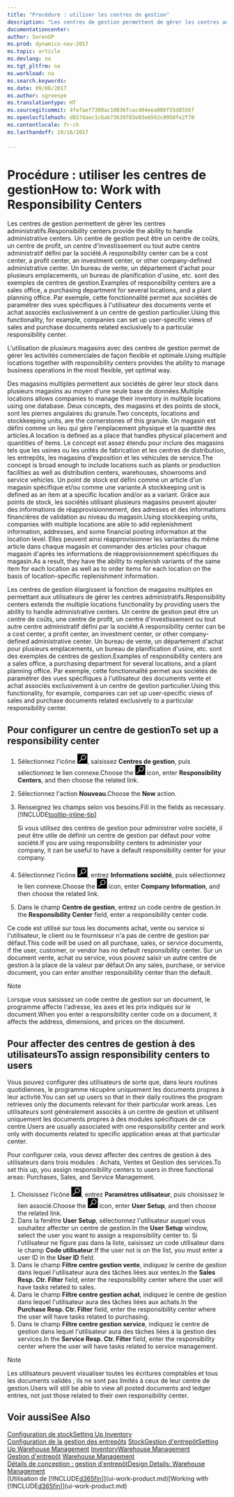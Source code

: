 ```yaml
---
title: "Procédure : utiliser les centres de gestion"
description: "Les centres de gestion permettent de gérer les centres administratifs. Un centre de gestion peut être un centre de coûts, un centre de profit, un centre d'investissement ou tout autre centre administratif défini par la société."
documentationcenter: 
author: SorenGP
ms.prod: dynamics-nav-2017
ms.topic: article
ms.devlang: na
ms.tgt_pltfrm: na
ms.workload: na
ms.search.keywords: 
ms.date: 09/08/2017
ms.author: sgroespe
ms.translationtype: HT
ms.sourcegitcommit: 4fefaef7380ac10836fcac404eea006f55d8556f
ms.openlocfilehash: d857daec1c6ab73639783e03e6592c0958fe2f70
ms.contentlocale: fr-ch
ms.lasthandoff: 10/16/2017

---
```

# <a name="how-to-work-with-responsibility-centers"></a><span data-ttu-id="36a81-104">Procédure : utiliser les centres de gestion</span><span class="sxs-lookup"><span data-stu-id="36a81-104">How to: Work with Responsibility Centers</span></span>
<span data-ttu-id="36a81-105">Les centres de gestion permettent de gérer les centres administratifs.</span><span class="sxs-lookup"><span data-stu-id="36a81-105">Responsibility centers provide the ability to handle administrative centers.</span></span> <span data-ttu-id="36a81-106">Un centre de gestion peut être un centre de coûts, un centre de profit, un centre d'investissement ou tout autre centre administratif défini par la société.</span><span class="sxs-lookup"><span data-stu-id="36a81-106">A responsibility center can be a cost center, a profit center, an investment center, or other company-defined administrative center.</span></span> <span data-ttu-id="36a81-107">Un bureau de vente, un département d'achat pour plusieurs emplacements, un bureau de planification d'usine, etc. sont des exemples de centres de gestion.</span><span class="sxs-lookup"><span data-stu-id="36a81-107">Examples of responsibility centers are a sales office, a purchasing department for several locations, and a plant planning office.</span></span> <span data-ttu-id="36a81-108">Par exemple, cette fonctionnalité permet aux sociétés de paramétrer des vues spécifiques à l'utilisateur des documents vente et achat associés exclusivement à un centre de gestion particulier.</span><span class="sxs-lookup"><span data-stu-id="36a81-108">Using this functionality, for example, companies can set up user-specific views of sales and purchase documents related exclusively to a particular responsibility center.</span></span>  

<span data-ttu-id="36a81-109">L'utilisation de plusieurs magasins avec des centres de gestion permet de gérer les activités commerciales de façon flexible et optimale.</span><span class="sxs-lookup"><span data-stu-id="36a81-109">Using multiple locations together with responsibility centers provides the ability to manage business operations in the most flexible, yet optimal way.</span></span>

<span data-ttu-id="36a81-110">Des magasins multiples permettent aux sociétés de gérer leur stock dans plusieurs magasins au moyen d'une seule base de données.</span><span class="sxs-lookup"><span data-stu-id="36a81-110">Multiple locations allows companies to manage their inventory in multiple locations using one database.</span></span> <span data-ttu-id="36a81-111">Deux concepts, des magasins et des points de stock, sont les pierres angulaires du granule.</span><span class="sxs-lookup"><span data-stu-id="36a81-111">Two concepts, locations and stockkeeping units, are the cornerstones of this granule.</span></span> <span data-ttu-id="36a81-112">Un magasin est défini comme un lieu qui gère l'emplacement physique et la quantité des articles.</span><span class="sxs-lookup"><span data-stu-id="36a81-112">A location is defined as a place that handles physical placement and quantities of items.</span></span> <span data-ttu-id="36a81-113">Le concept est assez étendu pour inclure des magasins tels que les usines ou les unités de fabrication et les centres de distribution, les entrepôts, les magasins d'exposition et les véhicules de service.</span><span class="sxs-lookup"><span data-stu-id="36a81-113">The concept is broad enough to include locations such as plants or production facilities as well as distribution centers, warehouses, showrooms and service vehicles.</span></span> <span data-ttu-id="36a81-114">Un point de stock est défini comme un article d'un magasin spécifique et/ou comme une variante.</span><span class="sxs-lookup"><span data-stu-id="36a81-114">A stockkeeping unit is defined as an item at a specific location and/or as a variant.</span></span> <span data-ttu-id="36a81-115">Grâce aux points de stock, les sociétés utilisant plusieurs magasins peuvent ajouter des informations de réapprovisionnement, des adresses et des informations financières de validation au niveau du magasin.</span><span class="sxs-lookup"><span data-stu-id="36a81-115">Using stockkeeping units, companies with multiple locations are able to add replenishment information, addresses, and some financial posting information at the location level.</span></span> <span data-ttu-id="36a81-116">Elles peuvent ainsi réapprovisionner les variantes du même article dans chaque magasin et commander des articles pour chaque magasin d'après les informations de réapprovisionnement spécifiques du magasin.</span><span class="sxs-lookup"><span data-stu-id="36a81-116">As a result, they have the ability to replenish variants of the same item for each location as well as to order items for each location on the basis of location-specific replenishment information.</span></span>  

<span data-ttu-id="36a81-117">Les centres de gestion élargissent la fonction de magasins multiples en permettant aux utilisateurs de gérer les centres administratifs.</span><span class="sxs-lookup"><span data-stu-id="36a81-117">Responsibility centers extends the multiple locations functionality by providing users the ability to handle administrative centers.</span></span> <span data-ttu-id="36a81-118">Un centre de gestion peut être un centre de coûts, une centre de profit, un centre d'investissement ou tout autre centre administratif défini par la société.</span><span class="sxs-lookup"><span data-stu-id="36a81-118">A responsibility center can be a cost center, a profit center, an investment center, or other company-defined administrative center.</span></span> <span data-ttu-id="36a81-119">Un bureau de vente, un département d'achat pour plusieurs emplacements, un bureau de planification d'usine, etc. sont des exemples de centres de gestion.</span><span class="sxs-lookup"><span data-stu-id="36a81-119">Examples of responsibility centers are a sales office, a purchasing department for several locations, and a plant planning office.</span></span> <span data-ttu-id="36a81-120">Par exemple, cette fonctionnalité permet aux sociétés de paramétrer des vues spécifiques à l'utilisateur des documents vente et achat associés exclusivement à un centre de gestion particulier.</span><span class="sxs-lookup"><span data-stu-id="36a81-120">Using this functionality, for example, companies can set up user-specific views of sales and purchase documents related exclusively to a particular responsibility center.</span></span>

## <a name="to-set-up-a-responsibility-center"></a><span data-ttu-id="36a81-121">Pour configurer un centre de gestion</span><span class="sxs-lookup"><span data-stu-id="36a81-121">To set up a responsibility center</span></span>  
1.  <span data-ttu-id="36a81-122">Sélectionnez l'icône ![Page ou état pour la recherche](media/ui-search/search_small.png "Page ou état pour la recherche"), saisissez **Centres de gestion**, puis sélectionnez le lien connexe.</span><span class="sxs-lookup"><span data-stu-id="36a81-122">Choose the ![Search for Page or Report](media/ui-search/search_small.png "Search for Page or Report icon") icon, enter **Responsibility Centers**, and then choose the related link.</span></span>  
2.  <span data-ttu-id="36a81-123">Sélectionnez l'action **Nouveau**.</span><span class="sxs-lookup"><span data-stu-id="36a81-123">Choose the **New** action.</span></span>  
3.  <span data-ttu-id="36a81-124">Renseignez les champs selon vos besoins.</span><span class="sxs-lookup"><span data-stu-id="36a81-124">Fill in the fields as necessary.</span></span> [!INCLUDE[tooltip-inline-tip](includes/tooltip-inline-tip_md.md)]  

    <span data-ttu-id="36a81-125">Si vous utilisez des centres de gestion pour administrer votre société, il peut être utile de définir un centre de gestion par défaut pour votre société.</span><span class="sxs-lookup"><span data-stu-id="36a81-125">If you are using responsibility centers to administer your company, it can be useful to have a default responsibility center for your company.</span></span>
4. <span data-ttu-id="36a81-126">Sélectionnez l'icône ![Page ou état pour la recherche](media/ui-search/search_small.png "icône Page ou état pour la recherche"), entrez **Informations société**, puis sélectionnez le lien connexe.</span><span class="sxs-lookup"><span data-stu-id="36a81-126">Choose the ![Search for Page or Report](media/ui-search/search_small.png "Search for Page or Report icon") icon, enter **Company Information**, and then choose the related link.</span></span>
5. <span data-ttu-id="36a81-127">Dans le champ **Centre de gestion**, entrez un code centre de gestion.</span><span class="sxs-lookup"><span data-stu-id="36a81-127">In the **Responsibility Center** field, enter a responsibility center code.</span></span>

<span data-ttu-id="36a81-128">Ce code est utilisé sur tous les documents achat, vente ou service si l'utilisateur, le client ou le fournisseur n'a pas de centre de gestion par défaut.</span><span class="sxs-lookup"><span data-stu-id="36a81-128">This code will be used on all purchase, sales, or service documents, if the user, customer, or vendor has no default responsibility center.</span></span> <span data-ttu-id="36a81-129">Sur un document vente, achat ou service, vous pouvez saisir un autre centre de gestion à la place de la valeur par défaut.</span><span class="sxs-lookup"><span data-stu-id="36a81-129">On any sales, purchase, or service document, you can enter another responsibility center than the default.</span></span>

> [!NOTE]  
>  <span data-ttu-id="36a81-130">Lorsque vous saisissez un code centre de gestion sur un document, le programme affecte l'adresse, les axes et les prix indiqués sur le document.</span><span class="sxs-lookup"><span data-stu-id="36a81-130">When you enter a responsibility center code on a document, it affects the address, dimensions, and prices on the document.</span></span>  

## <a name="to-assign-responsibility-centers-to-users"></a><span data-ttu-id="36a81-131">Pour affecter des centres de gestion à des utilisateurs</span><span class="sxs-lookup"><span data-stu-id="36a81-131">To assign responsibility centers to users</span></span>  
<span data-ttu-id="36a81-132">Vous pouvez configurer des utilisateurs de sorte que, dans leurs routines quotidiennes, le programme récupère uniquement les documents propres à leur activité.</span><span class="sxs-lookup"><span data-stu-id="36a81-132">You can set up users so that in their daily routines the program retrieves only the documents relevant for their particular work areas.</span></span> <span data-ttu-id="36a81-133">Les utilisateurs sont généralement associés à un centre de gestion et utilisent uniquement les documents propres à des modules spécifiques de ce centre.</span><span class="sxs-lookup"><span data-stu-id="36a81-133">Users are usually associated with one responsibility center and work only with documents related to specific application areas at that particular center.</span></span>  

<span data-ttu-id="36a81-134">Pour configurer cela, vous devez affecter des centres de gestion à des utilisateurs dans trois modules : Achats, Ventes et Gestion des services.</span><span class="sxs-lookup"><span data-stu-id="36a81-134">To set this up, you assign responsibility centers to users in three functional areas: Purchases, Sales, and Service Management.</span></span>  

1.  <span data-ttu-id="36a81-135">Choisissez l'icône ![Page ou état pour la recherche](media/ui-search/search_small.png "Page ou état pour la recherche"), entrez **Paramètres utilisateur**, puis choisissez le lien associé.</span><span class="sxs-lookup"><span data-stu-id="36a81-135">Choose the ![Search for Page or Report](media/ui-search/search_small.png "Search for Page or Report icon") icon, enter **User Setup**, and then choose the related link.</span></span>  
2.  <span data-ttu-id="36a81-136">Dans la fenêtre **User Setup**, sélectionnez l'utilisateur auquel vous souhaitez affecter un centre de gestion.</span><span class="sxs-lookup"><span data-stu-id="36a81-136">In the **User Setup** window, select the user you want to assign a responsibility center to.</span></span> <span data-ttu-id="36a81-137">Si l'utilisateur ne figure pas dans la liste, saisissez un code utilisateur dans le champ **Code utilisateur**.</span><span class="sxs-lookup"><span data-stu-id="36a81-137">If the user not is on the list, you must enter a user ID in the **User ID** field.</span></span>  
3.  <span data-ttu-id="36a81-138">Dans le champ **Filtre centre gestion vente**, indiquez le centre de gestion dans lequel l'utilisateur aura des tâches liées aux ventes.</span><span class="sxs-lookup"><span data-stu-id="36a81-138">In the **Sales Resp. Ctr. Filter** field, enter the responsibility center where the user will have tasks related to sales.</span></span>  
4.  <span data-ttu-id="36a81-139">Dans le champ **Filtre centre gestion achat**, indiquez le centre de gestion dans lequel l'utilisateur aura des tâches liées aux achats.</span><span class="sxs-lookup"><span data-stu-id="36a81-139">In the **Purchase Resp. Ctr. Filter** field, enter the responsibility center where the user will have tasks related to purchasing.</span></span>  
5.  <span data-ttu-id="36a81-140">Dans le champ **Filtre centre gestion service**, indiquez le centre de gestion dans lequel l'utilisateur aura des tâches liées à la gestion des services.</span><span class="sxs-lookup"><span data-stu-id="36a81-140">In the **Service Resp. Ctr. Filter** field, enter the responsibility center where the user will have tasks related to service management.</span></span>  

> [!NOTE]  
>  <span data-ttu-id="36a81-141">Les utilisateurs peuvent visualiser toutes les écritures comptables et tous les documents validés ; ils ne sont pas limités à ceux de leur centre de gestion.</span><span class="sxs-lookup"><span data-stu-id="36a81-141">Users will still be able to view all posted documents and ledger entries, not just those related to their own responsibility center.</span></span>

## <a name="see-also"></a><span data-ttu-id="36a81-142">Voir aussi</span><span class="sxs-lookup"><span data-stu-id="36a81-142">See Also</span></span>  
[<span data-ttu-id="36a81-143">Configuration de stock</span><span class="sxs-lookup"><span data-stu-id="36a81-143">Setting Up Inventory</span></span>](inventory-setup-inventory.md)  
<span data-ttu-id="36a81-144">[Configuration de la gestion des entrepôts](warehouse-setup-warehouse.md)
[Stock](inventory-manage-inventory.md)[Gestion d'entrepôt](warehouse-manage-warehouse.md)</span><span class="sxs-lookup"><span data-stu-id="36a81-144">[Setting Up Warehouse Management](warehouse-setup-warehouse.md)
[Inventory](inventory-manage-inventory.md)[Warehouse Management](warehouse-manage-warehouse.md)</span></span>  
<span data-ttu-id="36a81-145">[Gestion d'entrepôt](warehouse-manage-warehouse.md)  </span><span class="sxs-lookup"><span data-stu-id="36a81-145">[Warehouse Management](warehouse-manage-warehouse.md)  </span></span>  
[<span data-ttu-id="36a81-146">Détails de conception : gestion d'entrepôt</span><span class="sxs-lookup"><span data-stu-id="36a81-146">Design Details: Warehouse Management</span></span>](design-details-warehouse-management.md)  
<span data-ttu-id="36a81-147">[Utilisation de [!INCLUDE[d365fin](includes/d365fin_md.md)]](ui-work-product.md)</span><span class="sxs-lookup"><span data-stu-id="36a81-147">[Working with [!INCLUDE[d365fin](includes/d365fin_md.md)]](ui-work-product.md)</span></span>

